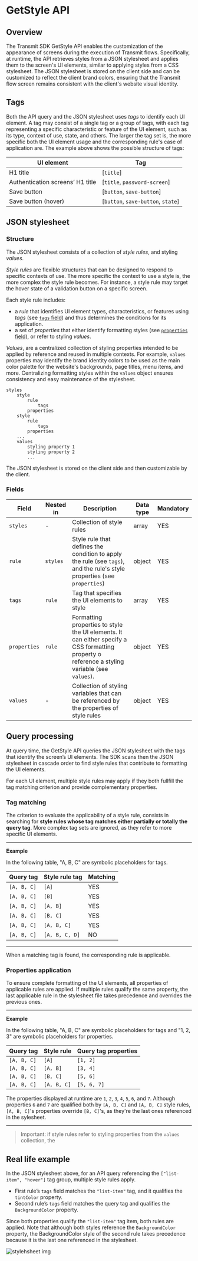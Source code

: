 # GetStyle API

## Overview
The Transmit SDK GetStyle API enables the customization of the appearance of screens during the execution of Transmit flows. Specifically, at runtime, the API retrieves styles from a JSON stylesheet and applies them to the screen's UI elements, similar to applying styles from a CSS stylesheet. The JSON stylesheet is stored on the client side and can be customized to reflect the client brand colors, ensuring that the Transmit flow screen remains consistent with the client's website visual identity. 

## Tags

Both the API query and the JSON stylesheet uses _tags_ to identify each UI element. A tag may consist of a single tag or a group of tags, with each tag representing a specific characteristic or feature of the UI element, such as its type, context of use, state, and others. The larger the tag set is, the more specific both the UI element usage and the corresponding rule's case of application are. The example above shows the possible structure of tags:

| UI element                       | Tag                              |
| -------------------------------- | -------------------------------- |
| H1 title                         | [`title`]                      |
| Authentication screens’ H1 title | [`title`, `password-screen`]     |
| Save button                      | [`button`, `save-button`]        |
| Save button (hover)              | [`button`, `save-button`, `state`] |

## JSON stylesheet 

### Structure

The JSON stylesheet consists of a collection of _style rules_, and styling _values_. 

_Style rules_ are flexible structures that can be designed to respond to specific contexts of use. The more specific the context to use a style is, the more complex the style rule becomes. For instance, a style rule may target the hover state of a validation button on a specific screen.

Each style rule includes:
- a _rule_ that identifies UI element types, characteristics, or features using _tags_ (see [`tags` field](#fields)) and thus determines the conditions for its application.
- a set of _properties_ that either identify formatting styles (see [`properties` field](#fields)), or refer to styling _values_.

_Values_, are a centralized collection of  styling properties intended to be applied by reference and reused in multiple contexts. For example, `values` properties may identify the brand identity colors to be used as the  main color palette for the website's backgrounds, page titles, menu items, and more. Centralizing formatting styles within the `values` object ensures consistency and easy maintenance of the stylesheet. 

```
styles
    style
        rule
            tags
        properties
    style
        rule
            tags
        properties
    ...
    values
        styling property 1
        styling property 2
        ...
```
The JSON stylesheet is stored on the client side and then customizable by the client.

### Fields

| Field                | Nested in            | Description                                             | Data type | Mandatory |
| -------------------- | -------------------- | ------------------------------------------------------- | --------- | --------- |
| `styles `          | -                   | Collection of style rules                                  | array     | YES       |
| `rule`             | `styles `          | Style rule that defines the condition to apply the rule (see `tags`), and the rule's style properties (see `properties`)  | object    | YES       |
| `tags `            | `rule `            | Tag that specifies the UI elements to style                                     | array     | YES       |
| `properties`       | `rule `            | Formatting properties to style the UI elements. It can either specify a CSS formatting property o reference a styling variable (see `values`).          | object    | YES       |
| `values `          | -                  | Collection of styling variables that can be referenced by the properties of style rules         | object    | YES       |

## Query processing
At query time, the GetStyle API queries the JSON stylesheet with the tags that identify the screen’s UI elements. The SDK scans then the JSON stylesheet in cascade order to find style rules that contribute to formatting the UI elements.

<!--The applicability of style rules is evaluated based on [tag matching criterion](#tag-matching-criterion). 
The application of style rule's properties is based on the [properties' complementarity criterion](#properties-complementarity-criteria) insted.
-->

For each UI element, multiple style rules may apply if they both fullfill the tag matching criterion and provide complementary properties. 
### Tag matching
The criterion to evaluate the applicability of a style rule, consists in searching for **style rules whose tag matches either partially or totally the query tag**. More complex tag sets are ignored, as they refer to more specific UI elements.

---
**Example** 

In the following table, "A, B, C" are symbolic placeholders for tags.

| Query tag | Style rule tag | Matching |
|-----------|----------------|----------|
| `[A, B, C]` | `[A]` | YES |
| `[A, B, C]` | `[B]` | YES |
| `[A, B, C]` | `[A, B]` | YES |
| `[A, B, C]` | `[B, C]` | YES |
| `[A, B, C]` | `[A, B, C]` | YES |
| `[A, B, C]` | `[A, B, C, D]` | NO |

----
When a matching tag is found, the corresponding rule is applicable.

### Properties application

To ensure complete formatting of the UI elements, all properties of applicable rules are applied. If multiple rules qualify the same property, the last applicable rule in the stylesheet file takes precedence and overrides the previous ones.

----
**Example** 

In the following table, "A, B, C" are symbolic placeholders for tags and "1, 2, 3" are symbolic placeholders for properties.

| Query tag | Style rule | Query tag properties  |
|-----------|----------------|-----------------------| 
| `[A, B, C]` | `[A]` | `[1, 2]` |
| `[A, B, C]` | `[A, B]` | `[3, 4]` |
| `[A, B, C]` |`[B, C]` | `[5, 6]` |
| `[A, B, C]` | `[A, B, C]` | `[5, 6, 7]` |

The properties displayed at runtime are `1`, `2`, `3`, `4`, `5`, `6`, and `7`. Although properties `6` and `7` are qualified both by `[A, B, C]` and `[A, B, C]` style rules, `[A, B, C]`'s properties override `[B, C]`'s, as they're the last ones referenced in the sylesheet.

----

> Important: if style rules refer to styling properties from the `values` collection, the


## Real life example

In the JSON stylesheet above, for an API query referencing the `["list-item", "hover"]` tag group, multiple style rules apply.

- First rule’s `tags` field  matches the `"list-item"` tag, and it qualifies the `tintColor` property.
- Second rule’s `tags` field matches the query tag and qualifies the `BackgroundColor` property.

Since both properties qualify the `"list-item"` tag item, both rules are applied. Note that although both styles reference the `BackgroundColor` property, the BackgroundColor style of the second rule takes precedence because it is the last one referenced in the stylesheet.

![stylehsheet img](stylesheetexample.JPG)
